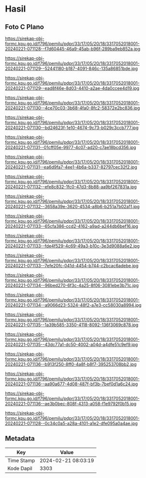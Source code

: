 # Hasil

## Foto C Plano

https://sirekap-obj-formc.kpu.go.id/f796/pemilu/pdpr/33/17/05/20/18/3317052018001-20240221-071128--f7d60445-46a9-45ab-b96f-289ba9eb852a.jpg

https://sirekap-obj-formc.kpu.go.id/f796/pemilu/pdpr/33/17/05/20/18/3317052018001-20240221-071129--52441180-b187-4091-846c-135a86851bde.jpg

https://sirekap-obj-formc.kpu.go.id/f796/pemilu/pdpr/33/17/05/20/18/3317052018001-20240221-071129--ead8f46e-8d03-4410-a2ae-4da0ccee4d19.jpg

https://sirekap-obj-formc.kpu.go.id/f796/pemilu/pdpr/33/17/05/20/18/3317052018001-20240221-071130--4ce70c03-3b68-4fa0-8fc2-58372e2bc836.jpg

https://sirekap-obj-formc.kpu.go.id/f796/pemilu/pdpr/33/17/05/20/18/3317052018001-20240221-071130--bd24623f-1e10-4674-9c73-b029c3ccb777.jpg

https://sirekap-obj-formc.kpu.go.id/f796/pemilu/pdpr/33/17/05/20/18/3317052018001-20240221-071131--01cff05e-9977-4c07-ad20-c7ae18bcd356.jpg

https://sirekap-obj-formc.kpu.go.id/f796/pemilu/pdpr/33/17/05/20/18/3317052018001-20240221-071131--ea6d9fa7-4ee1-4b6a-b337-82797cec32f2.jpg

https://sirekap-obj-formc.kpu.go.id/f796/pemilu/pdpr/33/17/05/20/18/3317052018001-20240221-071132--efe8c832-1fc0-47d3-8b88-aa9bf267831a.jpg

https://sirekap-obj-formc.kpu.go.id/f796/pemilu/pdpr/33/17/05/20/18/3317052018001-20240221-071132--3658a39e-3620-4534-a8b6-b251a7b02a11.jpg

https://sirekap-obj-formc.kpu.go.id/f796/pemilu/pdpr/33/17/05/20/18/3317052018001-20240221-071133--65cfa386-ccd2-4162-a9ad-a244db6bef16.jpg

https://sirekap-obj-formc.kpu.go.id/f796/pemilu/pdpr/33/17/05/20/18/3317052018001-20240221-071133--fde4f529-4c69-49a3-b10c-3e3d9088a6e2.jpg

https://sirekap-obj-formc.kpu.go.id/f796/pemilu/pdpr/33/17/05/20/18/3317052018001-20240221-071133--7efe20fc-041d-4454-b744-c2bcac6adebe.jpg

https://sirekap-obj-formc.kpu.go.id/f796/pemilu/pdpr/33/17/05/20/18/3317052018001-20240221-071134--96bed270-6f3c-4a25-8f06-3081ebe3b71c.jpg

https://sirekap-obj-formc.kpu.go.id/f796/pemilu/pdpr/33/17/05/20/18/3317052018001-20240221-071134--a9066d23-5324-48f2-a7e3-cc58030a8994.jpg

https://sirekap-obj-formc.kpu.go.id/f796/pemilu/pdpr/33/17/05/20/18/3317052018001-20240221-071135--1a39b585-3350-4118-8092-136f3069c878.jpg

https://sirekap-obj-formc.kpu.go.id/f796/pemilu/pdpr/33/17/05/20/18/3317052018001-20240221-071135--43dc77a1-dc50-4002-a04d-a4dfe51c9ef9.jpg

https://sirekap-obj-formc.kpu.go.id/f796/pemilu/pdpr/33/17/05/20/18/3317052018001-20240221-071136--b913f250-8ff0-4a8f-b8f7-395253708bb2.jpg

https://sirekap-obj-formc.kpu.go.id/f796/pemilu/pdpr/33/17/05/20/18/3317052018001-20240221-071136--aa90a677-4d08-487f-bf3b-7bef0d1a6c24.jpg

https://sirekap-obj-formc.kpu.go.id/f796/pemilu/pdpr/33/17/05/20/18/3317052018001-20240221-071136--ae3b0bec-808f-4313-a058-f1e9792f0b15.jpg

https://sirekap-obj-formc.kpu.go.id/f796/pemilu/pdpr/33/17/05/20/18/3317052018001-20240221-071128--0c34c0a5-a28a-4101-a1e2-dfe095a0a4ae.jpg


## Metadata

| Key        | Value               |
| ---------- | ------------------- |
| Time Stamp | 2024-02-21 08:03:19 |
| Kode Dapil | 3303                |



